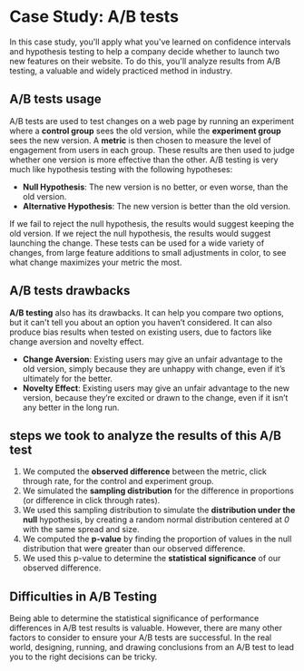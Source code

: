 # Case Study: A/B tests

In this case study, you'll apply what you've learned on confidence intervals and hypothesis testing to help a company decide whether to launch two new features on their website. To do this, you'll analyze results from A/B testing, a valuable and widely practiced method in industry.  


## A/B tests usage

A/B tests are used to test changes on a web page by running an experiment where a **control group** sees the old version, while the **experiment group** sees the new version. A **metric** is then chosen to measure the level of engagement from users in each group. These results are then used to judge whether one version is more effective than the other. A/B testing is very much like hypothesis testing with the following hypotheses:  

* **Null Hypothesis**: The new version is no better, or even worse, than the old version.  
* **Alternative Hypothesis**: The new version is better than the old version.

If we fail to reject the null hypothesis, the results would suggest keeping the old version. If we reject the null hypothesis, the results would suggest launching the change. These tests can be used for a wide variety of changes, from large feature additions to small adjustments in color, to see what change maximizes your metric the most.


## A/B tests drawbacks

**A/B testing** also has its drawbacks. It can help you compare two options, but it can't tell you about an option you haven’t considered. It can also produce bias results when tested on existing users, due to factors like change aversion and novelty effect.  

* **Change Aversion**: Existing users may give an unfair advantage to the old version, simply because they are unhappy with change, even if it’s ultimately for the better.  
* **Novelty Effect**: Existing users may give an unfair advantage to the new version, because they’re excited or drawn to the change, even if it isn’t any better in the long run.  



## steps we took to analyze the results of this A/B test  

1. We computed the **observed difference** between the metric, click through rate, for the control and experiment group.  
2. We simulated the **sampling distribution** for the difference in proportions (or difference in click through rates).  
3. We used this sampling distribution to simulate the **distribution under the null** hypothesis, by creating a random normal distribution centered at *0* with the same spread and size.  
4. We computed the **p-value** by finding the proportion of values in the null distribution that were greater than our observed difference.  
5. We used this p-value to determine the **statistical significance** of our observed difference.  



## Difficulties in A/B Testing  

Being able to determine the statistical significance of performance differences in A/B test results is valuable. However, there are many other factors to consider to ensure your A/B tests are successful. In the real world, designing, running, and drawing conclusions from an A/B test to lead you to the right decisions can be tricky.
